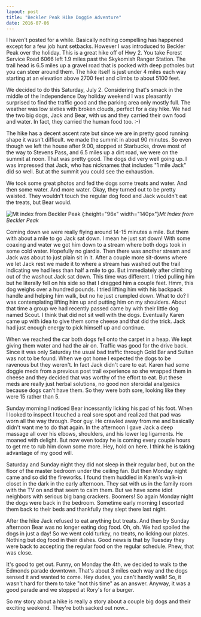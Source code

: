 ```yaml
---
layout: post
title: "Beckler Peak Hike Doggie Adventure"
date: 2016-07-06
---
```

I haven't posted for a while.  Basically nothing compelling has happened except for a few job hunt setbacks.  However I was introduced to Beckler Peak over the holiday.  This is a great hike off of Hwy 2.  You take Forest Service Road 6066 left 1.9 miles past the Skykomish Ranger Station.  The trail head is 6.5 miles up a gravel road that is pocked with deep potholes but you can steer around them.  The hike itself is just under 4 miles each way starting at an elevation above 2700 feet and climbs to about 5100 feet. 

We decided to do this Saturday, July 2.  Considering that's smack in the middle of the Independence Day holiday weekend I was pleasantly surprised to find the traffic good and the parking area only mostly full.  The weather was low sixties with broken clouds, perfect for a day hike.   We had the two big dogs, Jack and Bear, with us and they carried their own food and water.  In fact, they carried the human food too. :-) 

The hike has a decent ascent rate but since we are in pretty good running shape it wasn't difficult.  we made the summit in about 90 minutes.  So even though we left the house after 9:00, stopped at Starbucks, drove most of the way to Stevens Pass, and 6.5 miles up a dirt road, we were on the summit at noon.  That was pretty good.  The dogs did very well going up.  I was impressed that Jack, who has nicknames that includes "1 mile Jack" did so well.  But at the summit you could see the exhaustion. 

We took some great photos and fed the dogs some treats and water.  And then some water.  And more water.  Okay, they turned out to be pretty waisted.  They wouldn't touch the regular dog food and Jack wouldn't eat the treats, but Bear would.  

![Mt index from Beckler Peak](https://cloud.githubusercontent.com/assets/19477681/16632783/ad94b4ae-437a-11e6-89e4-d53b5f89ccd5.JPG)
 {:height="96x" width="140px"}*Mt Index from Beckler Peak*

Coming down we were really flying around 14-15 minutes a mile.  But them with about a mile to go Jack sat down.  I mean he just sat down!  With some coaxing and water we got him down to a stream where both dogs took in some cold water.  Hopefully no giardia.   Then there was another stream and Jack was about to just plain sit in it.  After a couple more sit-downs where we let Jack rest we made it to where a stream has washed out the trail indicating we had less than half a mile to go.  But immediately after climbing out of the washout Jack sat down.  This time was different.  I tried pulling him but he literally fell on his side so that I dragged him a couple feet.  Hmm, this dog weighs over a hundred pounds.  I tried lifting him with his backpack handle and helping him walk, but no he just crumpled down.  What to do?  I was contemplating lifting him up and putting him on my shoulders.  About that time a group we had recently passed came by with their little dog named Scout.  I think that did not sit well with the dogs.  Eventually Karen came up with idea to give them some cheese and that did the trick.  Jack had just enough energy to pick himself up and continue.

When we reached the car both dogs fell onto the carpet in a heap.  We kept giving them water and had the air on.  Traffic was good for the drive back.  Since it was only Saturday the usual bad traffic through Gold Bar and Sultan was not to be found.   When we got home I expected the dogs to be ravenous but they weren't.  In fact Jack didn't care to eat.  Karen had some doggie meds from a previous post trail experience so she wrapped them in cheese and they decided that was worthy of the effort to eat.  But these meds are really just herbal solutions, no good non steroidal analgesics because dogs can't have them.  So they were both sore, looking like they were 15 rather than 5.

Sunday morning I noticed Bear incessantly licking his pad of his foot.  When I looked to inspect I touched a real sore spot and realized that pad was worn all the way through.  Poor guy.  He crawled away from me and basically didn't want me to do that again.  In the afternoon I gave Jack a deep massage all over his elbows, shoulders, and his lower leg ligaments.  He moaned with delight.  But now even today he is coming every couple hours to get me to rub him down some more.  Hey, hold on here.  I think he is taking advantage of my good will. 

Saturday and Sunday night they did not sleep in their regular bed, but on the floor of the master bedroom under the ceiling fan.  But then Monday night came and so did the fireworks.  I found them huddled in Karen's walk-in closet in the dark in the early afternoon.  They sat with us in the family room with the TV on and that seem to calm them.  But we have some idiot neighbors with serious big bang crackers.  Boomers!  So again Monday night the dogs were back in the bedroom.  Sometime early morning I escorted them back to their beds and thankfully they slept there last night.

After the hike Jack refused to eat anything but treats.  And then by Sunday afternoon Bear was no longer eating dog food.  Oh, oh.  We had spoiled the dogs in just a day!  So we went cold turkey, no treats, no licking our plates.  Nothing but dog food in their dishes.  Good news is that by Tuesday they were back to accepting the regular food on the regular schedule.  Phew, that was close. 

It's good to get out.  Funny, on Monday the 4th, we decided to walk to the Edmonds parade downtown.  That's about 3 miles each way and the dogs sensed it and wanted to come.  Hey dudes, you can't hardly walk!  So, it wasn't hard for them to take "not this time" as an answer.  Anyway, it was a good parade and we stopped at Rory's for a burger.

So my story about a hike is really a story about a couple big dogs and their exciting weekend.  They're both sacked out now...

